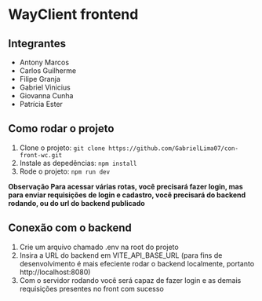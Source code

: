 # WayClient frontend

## Integrantes

- Antony Marcos
- Carlos Guilherme
- Filipe Granja
- Gabriel Vinicius
- Giovanna Cunha
- Patrícia Ester

## Como rodar o projeto
1. Clone o projeto: ```git clone https://github.com/GabrielLima07/con-front-wc.git``` 
2. Instale as depedências: ```npm install```
3. Rode o projeto: ```npm run dev```

**Observação Para acessar várias rotas, você precisará fazer login, mas para enviar requisições de login e cadastro, você precisará do backend rodando, ou do url do backend publicado**

## Conexão com o backend
1. Crie um arquivo chamado .env na root do projeto
2. Insira a URL do backend em VITE_API_BASE_URL (para fins de desenvolvimento é mais efeciente rodar o backend localmente, portanto http://localhost:8080)
3. Com o servidor rodando você será capaz de fazer login e as demais requisições presentes no front com sucesso